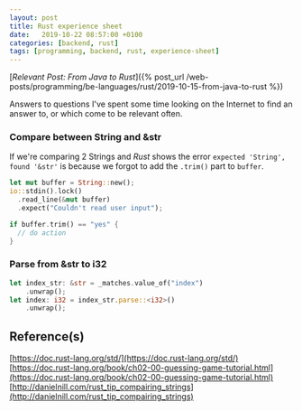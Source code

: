 ```yaml
---
layout: post
title: Rust experience sheet
date:   2019-10-22 08:57:00 +0100
categories: [backend, rust]
tags: [programming, backend, rust, experience-sheet]
---
```


[_Relevant Post: From Java to Rust_]({% post_url /web-posts/programming/be-languages/rust/2019-10-15-from-java-to-rust %})

Answers to questions I've spent some time looking on the Internet to find an answer to, or which come to be relevant often.

### Compare between String and &str
If we're comparing 2 Strings and _Rust_ shows the error `expected 'String', found '&str'` is because we forgot to add the `.trim()` part to `buffer`.

~~~ rust
let mut buffer = String::new();
io::stdin().lock()
  .read_line(&mut buffer)
  .expect("Couldn't read user input");

if buffer.trim() == "yes" {
  // do action
}  
~~~

<!--more-->

### Parse from &str to i32  
~~~ rust  
let index_str: &str = _matches.value_of("index")
    .unwrap();
let index: i32 = index_str.parse::<i32>()
    .unwrap();
~~~

## Reference(s)  
[https://doc.rust-lang.org/std/](https://doc.rust-lang.org/std/)  
[https://doc.rust-lang.org/book/ch02-00-guessing-game-tutorial.html](https://doc.rust-lang.org/book/ch02-00-guessing-game-tutorial.html)  
[http://danielnill.com/rust_tip_compairing_strings](http://danielnill.com/rust_tip_compairing_strings)  
